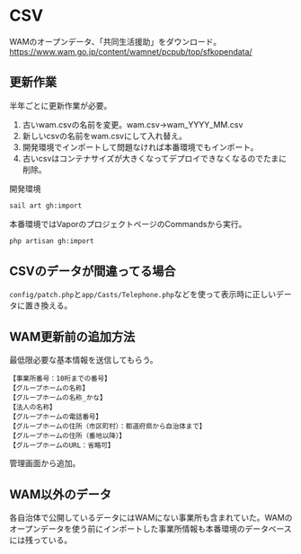 # CSV
WAMのオープンデータ、「共同生活援助」をダウンロード。  
https://www.wam.go.jp/content/wamnet/pcpub/top/sfkopendata/

## 更新作業
半年ごとに更新作業が必要。

1. 古いwam.csvの名前を変更。wam.csv→wam_YYYY_MM.csv
2. 新しいcsvの名前をwam.csvにして入れ替え。
3. 開発環境でインポートして問題なければ本番環境でもインポート。
4. 古いcsvはコンテナサイズが大きくなってデプロイできなくなるのでたまに削除。

開発環境
```bash
sail art gh:import
```

本番環境ではVaporのプロジェクトページのCommandsから実行。
```bash
php artisan gh:import
```

## CSVのデータが間違ってる場合
`config/patch.php`と`app/Casts/Telephone.php`などを使って表示時に正しいデータに置き換える。

## WAM更新前の追加方法
最低限必要な基本情報を送信してもらう。
```
【事業所番号：10桁までの番号】
【グループホームの名称】
【グループホームの名称_かな】
【法人の名称】
【グループホームの電話番号】
【グループホームの住所（市区町村）：都道府県から自治体まで】
【グループホームの住所（番地以降）】
【グループホームのURL：省略可】
```

管理画面から追加。

## WAM以外のデータ
各自治体で公開しているデータにはWAMにない事業所も含まれていた。WAMのオープンデータを使う前にインポートした事業所情報も本番環境のデータベースには残っている。
